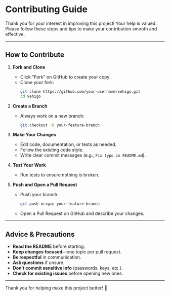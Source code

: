 # Contributing Guide

Thank you for your interest in improving this project! Your help is valued. Please follow these steps and tips to make your contribution smooth and effective.

---

## How to Contribute

1. **Fork and Clone**
    - Click "Fork" on GitHub to create your copy.
    - Clone your fork:
      ```bash
      git clone https://github.com/your-username/vehigo.git
      cd vehigo
      ```

2. **Create a Branch**
    - Always work on a new branch:
      ```bash
      git checkout -b your-feature-branch
      ```

3. **Make Your Changes**
    - Edit code, documentation, or tests as needed.
    - Follow the existing code style.
    - Write clear commit messages (e.g., `Fix typo in README.md`).

4. **Test Your Work**
    - Run tests to ensure nothing is broken.

5. **Push and Open a Pull Request**
    - Push your branch:
      ```bash
      git push origin your-feature-branch
      ```
    - Open a Pull Request on GitHub and describe your changes.

---

## Advice & Precautions

- **Read the README** before starting.
- **Keep changes focused**—one topic per pull request.
- **Be respectful** in communication.
- **Ask questions** if unsure.
- **Don’t commit sensitive info** (passwords, keys, etc.).
- **Check for existing issues** before opening new ones.

---

Thank you for helping make this project better! 🚀
